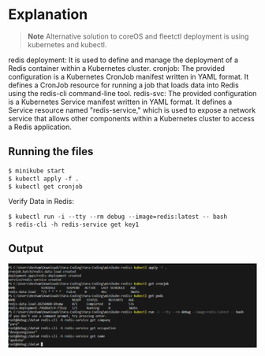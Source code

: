 # Explanation
> **Note**
> Alternative solution to coreOS and fleetctl deployment is using kubernetes and kubectl. 

redis deployment:  It is used to define and manage the deployment of a Redis container within a Kubernetes cluster.
cronjob: The provided configuration is a Kubernetes CronJob manifest written in YAML format. It defines a CronJob resource for running a job that loads data into Redis using the redis-cli command-line tool.
redis-svc: The provided configuration is a Kubernetes Service manifest written in YAML format. It defines a Service resource named "redis-service," which is used to expose a network service that allows other components within a Kubernetes cluster to access a Redis application.

## Running the files
```
$ minikube start
$ kubectl apply -f .
$ kubectl get cronjob
```
Verify Data in Redis:

```
$ kubectl run -i --tty --rm debug --image=redis:latest -- bash
$ redis-cli -h redis-service get key1
```

## Output
![Alt text](redis.png)
